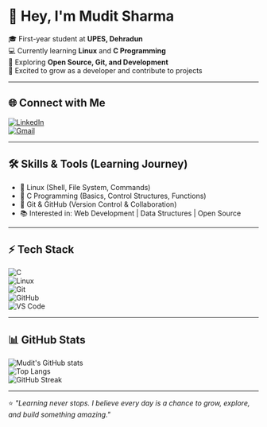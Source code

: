# 👋 Hey, I'm Mudit Sharma  

🎓 First-year student at **UPES, Dehradun**  
💻 Currently learning **Linux** and **C Programming**  
🌱 Exploring **Open Source, Git, and Development**  
🚀 Excited to grow as a developer and contribute to projects  

---

## 🌐 Connect with Me  
[![LinkedIn](https://img.shields.io/badge/LinkedIn-0A66C2?style=for-the-badge&logo=linkedin&logoColor=white)](https://www.linkedin.com/in/your-linkedin/)  
[![Gmail](https://img.shields.io/badge/Gmail-D14836?style=for-the-badge&logo=gmail&logoColor=white)](mailto:your-email@gmail.com)  

---

## 🛠 Skills & Tools (Learning Journey)  
- 🐧 Linux (Shell, File System, Commands)  
- 🔹 C Programming (Basics, Control Structures, Functions)  
- 🔄 Git & GitHub (Version Control & Collaboration)  
- 📚 Interested in: Web Development | Data Structures | Open Source  

---

## ⚡ Tech Stack  
![C](https://img.shields.io/badge/C-00599C?style=for-the-badge&logo=c&logoColor=white)  
![Linux](https://img.shields.io/badge/Linux-FCC624?style=for-the-badge&logo=linux&logoColor=black)  
![Git](https://img.shields.io/badge/Git-F05032?style=for-the-badge&logo=git&logoColor=white)  
![GitHub](https://img.shields.io/badge/GitHub-181717?style=for-the-badge&logo=github&logoColor=white)  
![VS Code](https://img.shields.io/badge/VS%20Code-007ACC?style=for-the-badge&logo=visual-studio-code&logoColor=white)  

---

## 📊 GitHub Stats  
![Mudit's GitHub stats](https://github-readme-stats.vercel.app/api?username=YourGitHubUsername&show_icons=true&theme=radical)  
![Top Langs](https://github-readme-stats.vercel.app/api/top-langs/?username=YourGitHubUsername&layout=compact&theme=radical)  
![GitHub Streak](https://streak-stats.demolab.com/?user=YourGitHubUsername&theme=radical)  

---

⭐ *"Learning never stops. I believe every day is a chance to grow, explore, and build something amazing."*  

